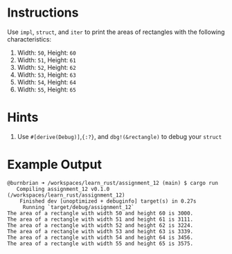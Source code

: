 # Instructions
Use `impl`, `struct`, and `iter` to print the areas of rectangles with the following characteristics:

1. Width: `50`, Height: `60`
2. Width: `51`, Height: `61`
3. Width: `52`, Height: `62`
4. Width: `53`, Height: `63`
5. Width: `54`, Height: `64`
6. Width: `55`, Height: `65`

# Hints
1. Use `#[derive(Debug)]`,`{:?}`, and `dbg!(&rectangle)` to debug your `struct`

# Example Output
```terminal_session
@burnbrian ➜ /workspaces/learn_rust/assignment_12 (main) $ cargo run
   Compiling assignment_12 v0.1.0 (/workspaces/learn_rust/assignment_12)
    Finished dev [unoptimized + debuginfo] target(s) in 0.27s
     Running `target/debug/assignment_12`
The area of a rectangle with width 50 and height 60 is 3000.
The area of a rectangle with width 51 and height 61 is 3111.
The area of a rectangle with width 52 and height 62 is 3224.
The area of a rectangle with width 53 and height 63 is 3339.
The area of a rectangle with width 54 and height 64 is 3456.
The area of a rectangle with width 55 and height 65 is 3575.
```